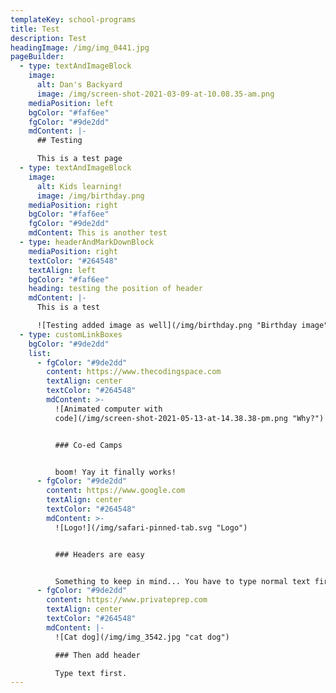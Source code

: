 ```yaml
---
templateKey: school-programs
title: Test
description: Test
headingImage: /img/img_0441.jpg
pageBuilder:
  - type: textAndImageBlock
    image:
      alt: Dan's Backyard
      image: /img/screen-shot-2021-03-09-at-10.08.35-am.png
    mediaPosition: left
    bgColor: "#faf6ee"
    fgColor: "#9de2dd"
    mdContent: |-
      ## Testing

      This is a test page
  - type: textAndImageBlock
    image:
      alt: Kids learning!
      image: /img/birthday.png
    mediaPosition: right
    bgColor: "#faf6ee"
    fgColor: "#9de2dd"
    mdContent: This is another test
  - type: headerAndMarkDownBlock
    mediaPosition: right
    textColor: "#264548"
    textAlign: left
    bgColor: "#faf6ee"
    heading: testing the position of header
    mdContent: |-
      This is a test

      ![Testing added image as well](/img/birthday.png "Birthday image")
  - type: customLinkBoxes
    bgColor: "#9de2dd"
    list:
      - fgColor: "#9de2dd"
        content: https://www.thecodingspace.com
        textAlign: center
        textColor: "#264548"
        mdContent: >-
          ![Animated computer with
          code](/img/screen-shot-2021-05-13-at-14.38.38-pm.png "Why?")


          ### Co-ed Camps


          boom! Yay it finally works!
      - fgColor: "#9de2dd"
        content: https://www.google.com
        textAlign: center
        textColor: "#264548"
        mdContent: >-
          ![Logo!](/img/safari-pinned-tab.svg "Logo")


          ### Headers are easy


          Something to keep in mind... You have to type normal text first before selecting a header.
      - fgColor: "#9de2dd"
        content: https://www.privateprep.com
        textAlign: center
        textColor: "#264548"
        mdContent: |-
          ![Cat dog](/img/img_3542.jpg "cat dog")

          ### Then add header

          Type text first.
---
```

